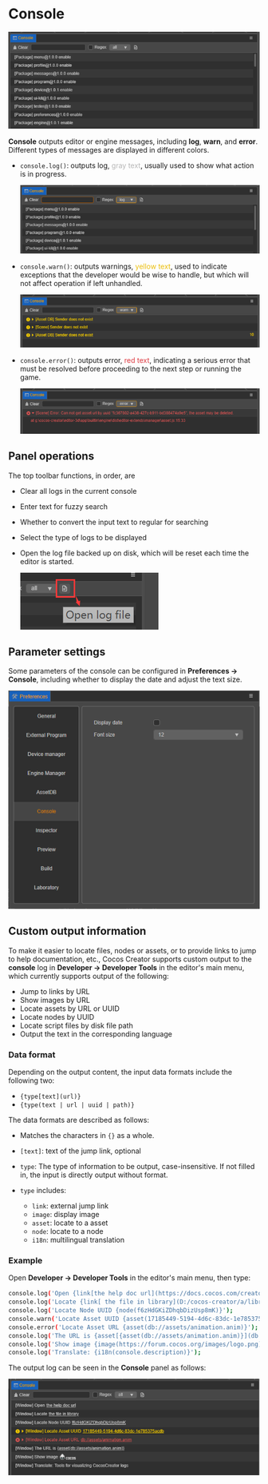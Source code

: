 # Console

![index](index/index.png)

**Console** outputs editor or engine messages, including **log**, **warn**, and **error**. Different types of messages are displayed in different colors.

- `console.log()`: outputs log, <font color=#b6b6b6>gray text</font>, usually used to show what action is in progress.

  ![log](index/log.png)

- `console.warn()`: outputs warnings, <font color=#ebbe09>yellow text</font>, used to indicate exceptions that the developer would be wise to handle, but which will not affect operation if left unhandled.

  ![warn](index/warn.png)

- `console.error()`: outputs error, <font color=#dd3c43>red text</font>, indicating a serious error that must be resolved before proceeding to the next step or running the game.

  ![error](index/error.png)

## Panel operations

The top toolbar functions, in order, are

- Clear all logs in the current console
- Enter text for fuzzy search
- Whether to convert the input text to regular for searching
- Select the type of logs to be displayed
- Open the log file backed up on disk, which will be reset each time the editor is started.

  ![open-log-file](index/open-log-file.png)

## Parameter settings

Some parameters of the console can be configured in **Preferences -> Console**, including whether to display the date and adjust the text size.

![preferences](index/preferences.png)

## Custom output information

To make it easier to locate files, nodes or assets, or to provide links to jump to help documentation, etc., Cocos Creator supports custom output to the **console** log in **Developer -> Developer Tools** in the editor's main menu, which currently supports output of the following:

- Jump to links by URL
- Show images by URL
- Locate assets by URL or UUID
- Locate nodes by UUID
- Locate script files by disk file path
- Output the text in the corresponding language

### Data format

Depending on the output content, the input data formats include the following two:

- `{type[text](url)}`
- `{type(text | url | uuid | path)}`

The data formats are described as follows:

- Matches the characters in `{}` as a whole.
- `[text]`: text of the jump link, optional
- `type`: The type of information to be output, case-insensitive. If not filled in, the input is directly output without format.

- `type` includes:
    - `link`: external jump link
    - `image`: display image
    - `asset`: locate to a asset
    - `node`: locate to a node
    - `i18n`: multilingual translation

### Example

Open **Developer -> Developer Tools** in the editor's main menu, then type:

```sh
console.log('Open {link[the help doc url](https://docs.cocos.com/creator/manual/en/editor/console/)}');
console.log('Locate {link[ the file in library](D:/cocos-creator/a/library/36/36b55a90-1547-4695-8105-abd89f8a0e5f.js)}');
console.log('Locate Node UUID {node(f6zHdGKiZDhqbDizUsp8mK)}');
console.warn('Locate Asset UUID {asset(17185449-5194-4d6c-83dc-1e785375acdb)}');
console.error('Locate Asset URL {asset(db://assets/animation.anim)}');
console.log('The URL is {asset[{asset(db://assets/animation.anim)}](db://assets/animation.anim)}');
console.log('Show image {image(https://forum.cocos.org/images/logo.png)}');
console.log('Translate: {i18n(console.description)}');
```

The output log can be seen in the **Console** panel as follows:

![content](index/content.png)
